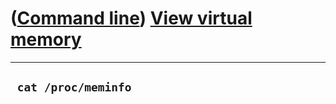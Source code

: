 














([Command line](Cl.htm)) [View virtual memory](ClViewVirtualMemory.htm)
=======================================================================











  ----------------------
  ` cat /proc/meminfo`
  ----------------------



















